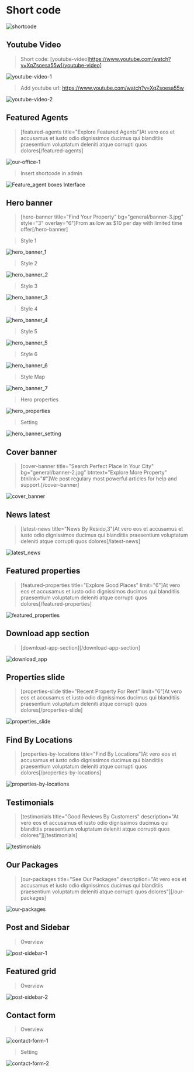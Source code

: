 # Short code

![shortcode](_images/shortcodes/shotcode-overview.png)

## Youtube Video

> Short code: [youtube-video]https://www.youtube.com/watch?v=XqZsoesa55w[/youtube-video]

![youtube-video-1](_images/shortcodes/youtube-video-1.png)

> Add youtube url: https://www.youtube.com/watch?v=XqZsoesa55w

![youtube-video-2](_images/shortcodes/youtube-video-2.png)

## Featured Agents

> [featured-agents title="Explore Featured Agents"]At vero eos et accusamus et iusto odio dignissimos ducimus qui blanditiis praesentium voluptatum deleniti atque corrupti quos dolores[/featured-agents]

![our-office-1](_images/shortcodes/explore_agent.png)

> Insert shortcode in admin

![ Feature_agent boxes Interface](_images/userguide/feature_agent.png) 

## Hero banner

>[hero-banner title="Find Your Property" bg="general/banner-3.jpg" style="3" overlay="6"]From as low as $10 per day with limited time offer[/hero-banner]

> Style 1

![hero_banner_1](_images/shortcodes/hero_banner_1.png)

> Style 2

![hero_banner_2](_images/shortcodes/hero_banner_2.png)

> Style 3

![hero_banner_3](_images/shortcodes/hero_banner_3.png)

> Style 4

![hero_banner_4](_images/shortcodes/hero_banner_4.png)

> Style 5

![hero_banner_5](_images/shortcodes/hero_banner_5.png)

> Style 6

![hero_banner_6](_images/shortcodes/hero_banner_6.png)

> Style Map

![hero_banner_7](_images/shortcodes/hero_banner_map.png)

> Hero properties

![hero_properties](_images/shortcodes/hero_properties.png)

> Setting

![hero_banner_setting](_images/shortcodes/home_banner_setting.png)

## Cover banner

> [cover-banner title="Search Perfect Place In Your City" bg="general/banner-2.jpg" btntext="Explore More Property" btnlink="#"]We post regulary most powerful articles for help and support.[/cover-banner]

![cover_banner](_images/shortcodes/cover_banner.png)

## News latest

>[latest-news title="News By Resido,3"]At vero eos et accusamus et iusto odio dignissimos ducimus qui blanditiis praesentium voluptatum deleniti atque corrupti quos dolores[/latest-news]

![latest_news](_images/shortcodes/news.png)

## Featured properties

>[featured-properties title="Explore Good Places" limit="6"]At vero eos et accusamus et iusto odio dignissimos ducimus qui blanditiis praesentium voluptatum deleniti atque corrupti quos dolores[/featured-properties]

![featured_properties](_images/shortcodes/feature_properties.png)

## Download app section

>[download-app-section][/download-app-section]

![download_app](_images/shortcodes/download_app.png)

## Properties slide

>[properties-slide title="Recent Property For Rent" limit="6"]At vero eos et accusamus et iusto odio dignissimos ducimus qui blanditiis praesentium voluptatum deleniti atque corrupti quos dolores[/properties-slide]

![properties_slide](_images/shortcodes/properties-slide.png)

## Find By Locations

>[properties-by-locations title="Find By Locations"]At vero eos et accusamus et iusto odio dignissimos ducimus qui blanditiis praesentium voluptatum deleniti atque corrupti quos dolores[/properties-by-locations]

![properties-by-locations](_images/shortcodes/find_by_location.png)

## Testimonials

>[testimonials title="Good Reviews By Customers" description="At vero eos et accusamus et iusto odio dignissimos ducimus qui blanditiis praesentium voluptatum deleniti atque corrupti quos dolores"][/testimonials]

![testimonials](_images/shortcodes/testimonials.png)

## Our Packages

> [our-packages title="See Our Packages" description="At vero eos et accusamus et iusto odio dignissimos ducimus qui blanditiis praesentium voluptatum deleniti atque corrupti quos dolores"][/our-packages]

![our-packages](_images/shortcodes/our-packages.png)

## Post and Sidebar

> Overview

![post-sidebar-1](_images/shortcodes/post-sidebar-1.png)

## Featured grid

> Overview

![post-sidebar-2](_images/shortcodes/post-sidebar-2.png)

## Contact form

> Overview

![contact-form-1](_images/shortcodes/contact-form-1.png)

> Setting

![contact-form-2](_images/shortcodes/contact-form-2.png)
